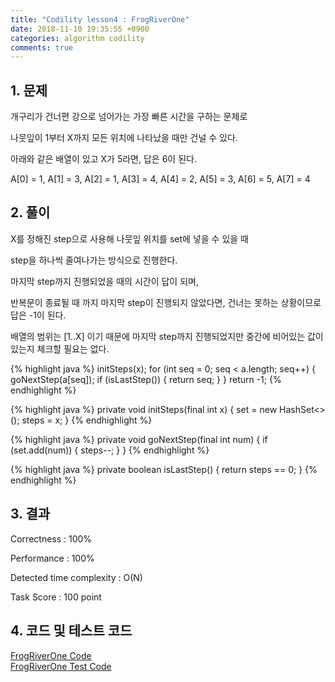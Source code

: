 ```yaml
---
title: "Codility lesson4 : FrogRiverOne"
date: 2018-11-10 19:35:55 +0900
categories: algorithm codility
comments: true
---
```


## 1. 문제

개구리가 건너편 강으로 넘어가는 가장 빠른 시간을 구하는 문제로

나뭇잎이 1부터 X까지 모든 위치에 나타났을 때만 건널 수 있다.

아래와 같은 배열이 있고 X가 5라면, 답은 6이 된다.

  A[0] = 1,
  A[1] = 3,
  A[2] = 1,
  A[3] = 4,
  A[4] = 2,
  A[5] = 3,
  A[6] = 5,
  A[7] = 4

## 2. 풀이

X를 정해진 step으로 사용해 나뭇잎 위치를 set에 넣을 수 있을 때 

step을 하나씩 줄여나가는 방식으로 진행한다. 

마지막 step까지 진행되었을 때의 시간이 답이 되며,

반복문이 종료될 때 까지 마지막 step이 진행되지 않았다면, 건너는 못하는 상황이므로 답은 -1이 된다.

배열의 범위는 [1..X] 이기 때문에 마지막 step까지 진행되었지만 중간에 비어있는 값이 있는지 체크할 필요는 없다.

{% highlight java %}
    initSteps(x);
    for (int seq = 0; seq < a.length; seq++) {
        goNextStep(a[seq]);
        if (isLastStep()) {
            return seq;
        }
    }
    return -1;
{% endhighlight %}

{% highlight java %}
    private void initSteps(final int x) {
        set = new HashSet<>();
        steps = x;
    }
{% endhighlight %}

{% highlight java %}
    private void goNextStep(final int num) {
        if (set.add(num)) {
            steps--;
        }
    }
{% endhighlight %}

{% highlight java %}
    private boolean isLastStep() {
        return steps == 0;
    }
{% endhighlight %}


## 3. 결과
Correctness : 100%

Performance : 100%

Detected time complexity : O(N)

Task Score : 100 point


## 4. 코드 및 테스트 코드
<div markdown="0">
    <a href="https://github.com/parksolo/algoStudy/blob/master/src/main/codility/lesson/lesson4/FrogRiverOne.java"
       class="btn btn-success" 
       target="_blank">
       FrogRiverOne Code
    </a>
</div>   
<div markdown="0">
    <a href="https://github.com/parksolo/algoStudy/blob/master/src/test/codility/lesson/lesson4/FrogRiverOneTest.java"
       class="btn btn-warning" 
       target="_blank">
       FrogRiverOne Test Code
    </a>
</div>

